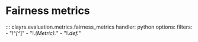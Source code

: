 # Fairness metrics

::: clayrs.evaluation.metrics.fairness_metrics
    handler: python
    options:
        filters:
        - "!^_[^_]"
        - "!.*(Metric).*"
        - "!.*def.*"